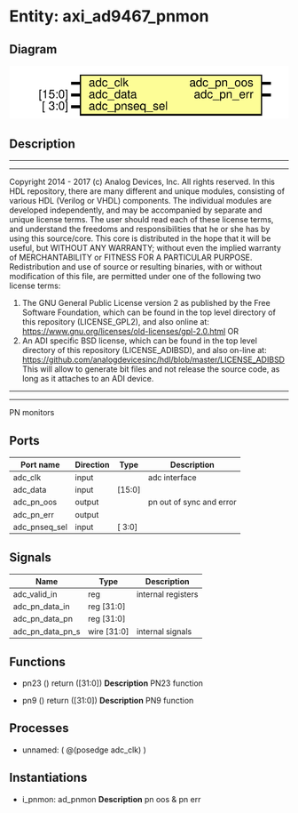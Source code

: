 # Entity: axi_ad9467_pnmon

## Diagram

![Diagram](axi_ad9467_pnmon.svg "Diagram")
## Description

***************************************************************************
 ***************************************************************************
 Copyright 2014 - 2017 (c) Analog Devices, Inc. All rights reserved.
 In this HDL repository, there are many different and unique modules, consisting
 of various HDL (Verilog or VHDL) components. The individual modules are
 developed independently, and may be accompanied by separate and unique license
 terms.
 The user should read each of these license terms, and understand the
 freedoms and responsibilities that he or she has by using this source/core.
 This core is distributed in the hope that it will be useful, but WITHOUT ANY
 WARRANTY; without even the implied warranty of MERCHANTABILITY or FITNESS FOR
 A PARTICULAR PURPOSE.
 Redistribution and use of source or resulting binaries, with or without modification
 of this file, are permitted under one of the following two license terms:
   1. The GNU General Public License version 2 as published by the
      Free Software Foundation, which can be found in the top level directory
      of this repository (LICENSE_GPL2), and also online at:
      <https://www.gnu.org/licenses/old-licenses/gpl-2.0.html>
 OR
   2. An ADI specific BSD license, which can be found in the top level directory
      of this repository (LICENSE_ADIBSD), and also on-line at:
      https://github.com/analogdevicesinc/hdl/blob/master/LICENSE_ADIBSD
      This will allow to generate bit files and not release the source code,
      as long as it attaches to an ADI device.
 ***************************************************************************
 ***************************************************************************
 PN monitors
 
## Ports

| Port name     | Direction | Type   | Description              |
| ------------- | --------- | ------ | ------------------------ |
| adc_clk       | input     |        | adc interface            |
| adc_data      | input     | [15:0] |                          |
| adc_pn_oos    | output    |        | pn out of sync and error |
| adc_pn_err    | output    |        |                          |
| adc_pnseq_sel | input     | [ 3:0] |                          |
## Signals

| Name             | Type           | Description         |
| ---------------- | -------------- | ------------------- |
| adc_valid_in     | reg            | internal registers  |
| adc_pn_data_in   | reg     [31:0] |                     |
| adc_pn_data_pn   | reg     [31:0] |                     |
| adc_pn_data_pn_s | wire [31:0]    | internal signals    |
## Functions
- pn23 <font id="function_arguments">()</font> <font id="function_return">return ([31:0])</font>
**Description**
PN23 function

- pn9 <font id="function_arguments">()</font> <font id="function_return">return ([31:0])</font>
**Description**
PN9 function

## Processes
- unnamed: ( @(posedge adc_clk) )
## Instantiations

- i_pnmon: ad_pnmon
**Description**
pn oos & pn err

